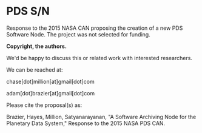 # PDS S/N

Response to the 2015 NASA CAN proposing the creation of a new PDS Software Node. The project was not selected for funding.

**Copyright, the authors.**

We'd be happy to discuss this or related work with interested researchers.

We can be reached at:

chase[dot]million[at]gmail[dot]com

adam[dot]brazier[at]gmail[dot]com

Please cite the proposal(s) as:

Brazier, Hayes, Million, Satyanarayanan, "A Software Archiving Node for the Planetary Data System," Response to the 2015 NASA PDS CAN.
